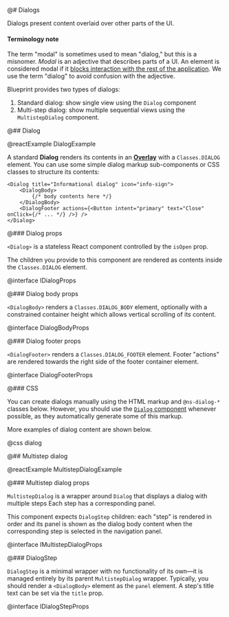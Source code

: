 @# Dialogs

Dialogs present content overlaid over other parts of the UI.

<div class="@ns-callout @ns-intent-primary @ns-icon-info-sign">
    <h4 class="@ns-heading">Terminology note</h4>

The term "modal" is sometimes used to mean "dialog," but this is a misnomer.
_Modal_ is an adjective that describes parts of a UI.
An element is considered modal if it
[blocks interaction with the rest of the application](https://en.wikipedia.org/wiki/Modal_window).
We use the term "dialog" to avoid confusion with the adjective.

</div>

Blueprint provides two types of dialogs:

1. Standard dialog: show single view using the `Dialog` component
1. Multi-step dialog: show multiple sequential views using the `MultistepDialog` component.

@## Dialog

@reactExample DialogExample

A standard __Dialog__ renders its contents in an [__Overlay__](#core/components/overlay) with a
`Classes.DIALOG` element. You can use some simple dialog markup sub-components or CSS classes
to structure its contents:

```tsx
<Dialog title="Informational dialog" icon="info-sign">
    <DialogBody>
        {/* body contents here */}
    </DialogBody>
    <DialogFooter actions={<Button intent="primary" text="Close" onClick={/* ... */} />} />
</Dialog>
```

@### Dialog props

`<Dialog>` is a stateless React component controlled by the `isOpen` prop.

The children you provide to this component are rendered as contents inside the
`Classes.DIALOG` element.

@interface IDialogProps

@### Dialog body props

`<DialogBody>` renders a `Classes.DIALOG_BODY` element, optionally with a constrained container
height which allows vertical scrolling of its content.

@interface DialogBodyProps

@### Dialog footer props

`<DialogFooter>` renders a `Classes.DIALOG_FOOTER` element. Footer "actions" are rendered
towards the right side of the footer container element.

@interface DialogFooterProps

@### CSS

You can create dialogs manually using the HTML markup and `@ns-dialog-*` classes below.
However, you should use the [`Dialog` component](#core/components/dialog.props)
whenever possible, as they automatically generate some of this markup.

More examples of dialog content are shown below.

@css dialog

@## Multistep dialog

@reactExample MultistepDialogExample

@### Multistep dialog props

`MultistepDialog` is a wrapper around `Dialog` that displays a dialog with multiple steps
Each step has a corresponding panel.

This component expects `DialogStep` children: each "step" is rendered in order
and its panel is shown as the dialog body content when the corresponding step is selected
in the navigation panel.

@interface IMultistepDialogProps

@### DialogStep

`DialogStep` is a minimal wrapper with no functionality of its own&mdash;it is managed entirely by its
parent `MultistepDialog` wrapper. Typically, you should render a `<DialogBody>` element as the `panel`
element. A step's title text can be set via the `title` prop.

@interface IDialogStepProps
